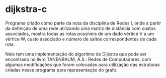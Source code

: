 # dijkstra-c

Programa criado como parte da nota da disciplina de Redes I, onde a partir da definição de uma rede utilizando uma matriz
de distância com custos associados, mostra todas as rotas possíveis de um dado vértice V a um vértice W, custo associado e número
de saltos correspondentes de cada rota. 

Nele tem uma implementação do algoritmo de Dijkstra que pode ser encontrado no livro TANENBAUM, A.S.: Redes de Computadores, 
com algumas modificações que foram colocadas para utilização das estruturas criadas nesse programa para representação do grafo.
